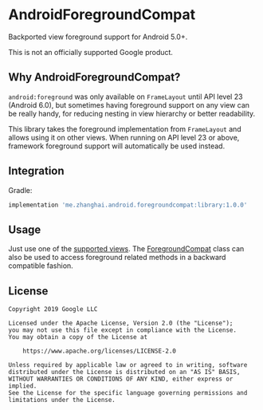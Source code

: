 # AndroidForegroundCompat

Backported view foreground support for Android 5.0+.

This is not an officially supported Google product.

## Why AndroidForegroundCompat?

`android:foreground` was only available on `FrameLayout` until API level 23 (Android 6.0), but sometimes having foreground support on any view can be really handy, for reducing nesting in view hierarchy or better readability.

This library takes the foreground implementation from `FrameLayout` and allows using it on other views. When running on API level 23 or above, framework foreground support will automatically be used instead.

## Integration

Gradle:

```gradle
implementation 'me.zhanghai.android.foregroundcompat:library:1.0.0'
```

## Usage

Just use one of the [supported views](library/src/main/java/me/zhanghai/android/foregroundcompat). The [ForegroundCompat](library/src/main/java/me/zhanghai/android/foregroundcompat/ForegroundCompat.java) class can also be used to access foreground related methods in a backward compatible fashion.

## License

    Copyright 2019 Google LLC

    Licensed under the Apache License, Version 2.0 (the "License");
    you may not use this file except in compliance with the License.
    You may obtain a copy of the License at

        https://www.apache.org/licenses/LICENSE-2.0

    Unless required by applicable law or agreed to in writing, software
    distributed under the License is distributed on an "AS IS" BASIS,
    WITHOUT WARRANTIES OR CONDITIONS OF ANY KIND, either express or implied.
    See the License for the specific language governing permissions and
    limitations under the License.
